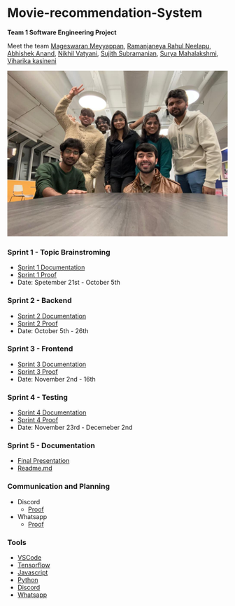 # Movie-recommendation-System
__Team 1 Software Engineering Project__

Meet the team [Mageswaran Meyyappan](https://github.com/Magii18), [Ramanjaneya Rahul Neelapu](https://github.com/nr-rahul), [Abhishek Anand](https://github.com/abhisheknnd29), [Nikhil Vatyani](https://github.com/nvatyani), [Sujith Subramanian](https://github.com/Sujith1414), [Surya Mahalakshmi](https://github.com/SuryaMahalakshmi809), [Viharika kasineni](https://github.com/viharika09)

<img src="https://github.com/abhisheknnd29/Movie-recommendation-System/blob/4df104094f2fb7ff0d3aef0d0d70b538601340ff/Group.jpg">

### Sprint 1 - Topic Brainstroming
* [Sprint 1 Documentation](https://docs.google.com/document/d/1AAA_Ln-JZEpHegUfR37J3_Ik0IdEulFigDbaTf64xhY/edit?usp=sharing)
* [Sprint 1 Proof](https://github.com/abhisheknnd29/Movie-recommendation-System/blob/fc0170eb5dc122515858a6ba7de702acd526148c/Sprint%201%20Proof.png)
* Date: Spetember 21st - October 5th
### Sprint 2 - Backend
* [Sprint 2 Documentation](https://docs.google.com/document/d/1TZ5BaFxXR3zFaJ8FCSOh1i-TcsDDx8FBHIKC6EjORJ8/edit?usp=sharing)
* [Sprint 2 Proof](https://github.com/abhisheknnd29/Movie-recommendation-System/blob/b8db8255d31335e7f5e444f656ac16b19b85cfb9/Sprint%202%20Proof.png)
* Date: October 5th - 26th
### Sprint 3 - Frontend
* [Sprint 3 Documentation](https://docs.google.com/document/d/1vHl1WP6vK_FSBDM3OQeMhGJ0ydN8JRcN5E6I-Fm_9cI/edit)
* [Sprint 3 Proof](https://github.com/abhisheknnd29/Movie-recommendation-System/blob/80c363b18dd88ad2b38fea03ff35b854c1f37e8f/Sprint%203.png)
* Date: November 2nd - 16th
### Sprint 4 - Testing
* [Sprint 4 Documentation](https://docs.google.com/document/d/1ueDgqjG7YsUT1SQh9EB9bNEAIiPWF2yO/edit?usp=sharing&ouid=113271512452029518585&rtpof=true&sd=true)
* [Sprint 4 Proof](https://github.com/abhisheknnd29/Movie-recommendation-System/blob/80c363b18dd88ad2b38fea03ff35b854c1f37e8f/Sprint%204.png)
* Date: November 23rd - Decemeber 2nd
### Sprint 5 - Documentation
* [Final Presentation](https://docs.google.com/presentation/d/1wtxw9TWHqTfdrMSuwOaF38KkarwVMKAHM4R6kiTFpfA/edit?usp=sharing)
* [Readme.md](https://github.com/abhisheknnd29/Movie-recommendation-System/edit/main/README.md)

### Communication and Planning
* Discord
  * [Proof](https://github.com/abhisheknnd29/Movie-recommendation-System/blob/f341b00b2f01c5f0e27497e59f52e16e0f70e671/Discord.png)
* Whatsapp
  * [Proof](https://github.com/abhisheknnd29/Movie-recommendation-System/blob/eff80d41e9cc072d224ff51a21d0554824b490d8/Whatsapp.png)  
  
### 

### Tools
* [VSCode](https://code.visualstudio.com/)
* [Tensorflow](https://www.tensorflow.org/)
* [Javascript](https://www.javascript.com/)
* [Python](https://www.python.org/)
* [Discord](https://discord.com/)
* [Whatsapp](https://www.whatsapp.com/)
